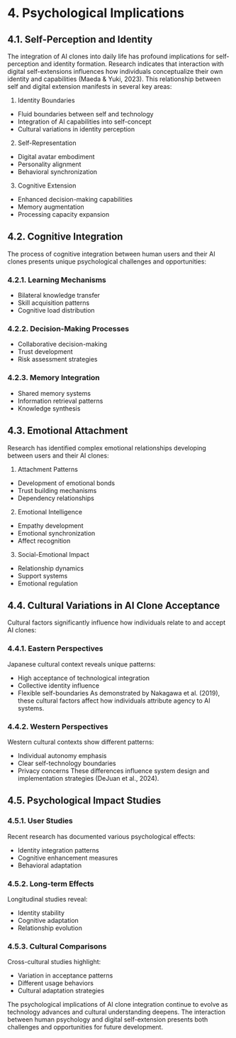 # 4. Psychological Implications

## 4.1. Self-Perception and Identity

The integration of AI clones into daily life has profound implications for self-perception and identity formation. Research indicates that interaction with digital self-extensions influences how individuals conceptualize their own identity and capabilities (Maeda & Yuki, 2023). This relationship between self and digital extension manifests in several key areas:

1. Identity Boundaries
- Fluid boundaries between self and technology
- Integration of AI capabilities into self-concept
- Cultural variations in identity perception

2. Self-Representation
- Digital avatar embodiment
- Personality alignment
- Behavioral synchronization

3. Cognitive Extension
- Enhanced decision-making capabilities
- Memory augmentation
- Processing capacity expansion

## 4.2. Cognitive Integration

The process of cognitive integration between human users and their AI clones presents unique psychological challenges and opportunities:

### 4.2.1. Learning Mechanisms
- Bilateral knowledge transfer
- Skill acquisition patterns
- Cognitive load distribution

### 4.2.2. Decision-Making Processes
- Collaborative decision-making
- Trust development
- Risk assessment strategies

### 4.2.3. Memory Integration
- Shared memory systems
- Information retrieval patterns
- Knowledge synthesis

## 4.3. Emotional Attachment

Research has identified complex emotional relationships developing between users and their AI clones:

1. Attachment Patterns
- Development of emotional bonds
- Trust building mechanisms
- Dependency relationships

2. Emotional Intelligence
- Empathy development
- Emotional synchronization
- Affect recognition

3. Social-Emotional Impact
- Relationship dynamics
- Support systems
- Emotional regulation

## 4.4. Cultural Variations in AI Clone Acceptance

Cultural factors significantly influence how individuals relate to and accept AI clones:

### 4.4.1. Eastern Perspectives
Japanese cultural context reveals unique patterns:
- High acceptance of technological integration
- Collective identity influence
- Flexible self-boundaries
As demonstrated by Nakagawa et al. (2019), these cultural factors affect how individuals attribute agency to AI systems.

### 4.4.2. Western Perspectives
Western cultural contexts show different patterns:
- Individual autonomy emphasis
- Clear self-technology boundaries
- Privacy concerns
These differences influence system design and implementation strategies (DeJuan et al., 2024).

## 4.5. Psychological Impact Studies

### 4.5.1. User Studies
Recent research has documented various psychological effects:
- Identity integration patterns
- Cognitive enhancement measures
- Behavioral adaptation

### 4.5.2. Long-term Effects
Longitudinal studies reveal:
- Identity stability
- Cognitive adaptation
- Relationship evolution

### 4.5.3. Cultural Comparisons
Cross-cultural studies highlight:
- Variation in acceptance patterns
- Different usage behaviors
- Cultural adaptation strategies

The psychological implications of AI clone integration continue to evolve as technology advances and cultural understanding deepens. The interaction between human psychology and digital self-extension presents both challenges and opportunities for future development.
